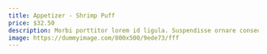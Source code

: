 ```yaml
---
title: Appetizer - Shrimp Puff
price: $32.50
description: Morbi porttitor lorem id ligula. Suspendisse ornare consequat lectus. In est risus, auctor sed, tristique in, tempus sit amet, sem.
image: https://dummyimage.com/800x500/9ede73/fff
---
```

